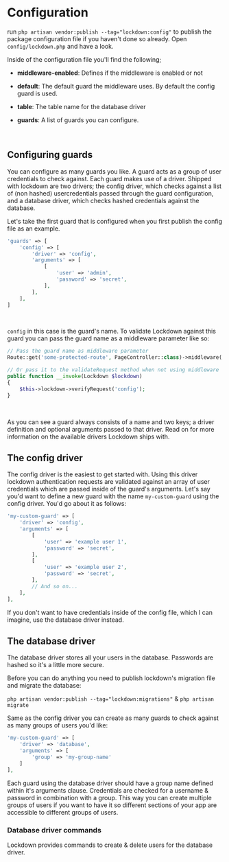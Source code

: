 # Configuration
run `php artisan vendor:publish --tag="lockdown:config"` to publish the package configuration file if you haven't done so already. Open `config/lockdown.php` and have a look.

Inside of the configuration file you'll find the following;

- **middleware-enabled**: Defines if the middleware is enabled or not

- **default**: The default guard the middleware uses. By default the config guard is used.

- **table**: The table name for the database driver

- **guards**: A list of guards you can configure.

<br />

## Configuring guards
You can configure as many guards you like. A guard acts as a group of user credentials to check against. Each guard makes use of a driver. Shipped with lockdown are two drivers; the config driver, which checks against a list of (non hashed) usercredentials passed through the guard configuration, and a database driver, which checks hashed credentials against the database.

Let's take the first guard that is configured when you first publish the config file as an example.

``` php
'guards' => [
    'config' => [
        'driver' => 'config',
        'arguments' => [
            [
                'user' => 'admin',
                'password' => 'secret',
            ],
        ],
    ],
]
```

<br />

`config` in this case is the guard's name. To validate Lockdown against this guard you can pass the guard name as a middleware parameter like so:

``` php
// Pass the guard name as middleware parameter
Route::get('some-protected-route', PageController::class)->middleware('lockdown:config');

// Or pass it to the validateRequest method when not using middleware
public function __invoke(Lockdown $lockdown)
{   
    $this->lockdown->verifyRequest('config');
}
```

<br />

As you can see a guard always consists of a name and two keys; a driver definition and optional arguments passed to that driver. Read on for more information on the available drivers Lockdown ships with.

## The config driver
The config driver is the easiest to get started with. Using this driver lockdown authentication requests are validated against an array of user credentials which are passed inside of the guard's arguments. Let's say you'd want to define a new guard with the name `my-custom-guard` using the config driver. You'd go about it as follows:

``` php
'my-custom-guard' => [
    'driver' => 'config',
    'arguments' => [
        [
            'user' => 'example user 1',
            'password' => 'secret',
        ],
        [
            'user' => 'example user 2',
            'password' => 'secret',
        ],
        // And so on...
    ],
],
```

If you don't want to have credentials inside of the config file, which I can imagine, use the database driver instead.

## The database driver

The database driver stores all your users in the database. Passwords are hashed so it's a little more secure.

Before you can do anything you need to publish lockdown's migration file and migrate the database:

`php artisan vendor:publish --tag="lockdown:migrations"` & `php artisan migrate`

Same as the config driver you can create as many guards to check against as many groups of users you'd like:


``` php
'my-custom-guard' => [
    'driver' => 'database',
    'arguments' => [
        'group' => 'my-group-name'
    ]
],
```

Each guard using the database driver should have a group name defined within it's arguments clause. Credentials are checked for a username & password in combination with a group. This way you can create multiple groups of users if you want to have it so different sections of your app are accessible to different groups of users.

### Database driver commands
Lockdown provides commands to create & delete users for the database driver.